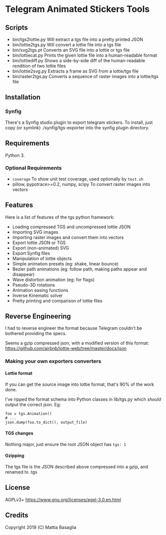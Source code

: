 Telegram Animated Stickers Tools
================================


Scripts
-------

* bin/tgs2lottie.py Will extract a tgs file into a pretty printed JSON
* bin/lottie2tgs.py Will convert a lottie file into a tgs file
* bin/svg2tgs.pt    Converts an SVG file into a lottie or tgs file
* bin/lottiecat.py  Prints the given lottie file into a human-readable format
* bin/lottiediff.py Shows a side-by-side diff of the human-readable rendition of two lottie files
* bin/lottie2svg.py Extracts a frame as SVG from a lottie/tgs file
* bin/raster2tgs.py Converts a sequence of raster images into a lottie/tgs file


Installation
------------


### Synfig

There's a Synfig studio plugin to export telegram stickers.
To install, just copy (or symlink) ./synfig/tgs-exporter
into the synfig plugin directory.


Requirements
------------

Python 3.


### Optional Requirements

* `coverage` To show unit test coverage, used optionally by `test.sh`
* pillow, pypotrace>=0.2, numpy, scipy To convert raster images into vectors


Features
--------

Here is a list of features of the tgs python framework:

* Loading compressed TGS and uncompressed lottie JSON
* Importing SVG images
* Importing raster images and convert them into vectors
* Export lottie JSON or TGS
* Export (non-animated) SVG
* Export Synfig files
* Manipulation of lottie objects
* Simple animation presets (eg: shake, linear bounce)
* Bezier path animations (eg: follow path, making paths appear and disappear)
* Wave distortion animation (eg: for flags)
* Pseudo-3D rotations
* Animation easing functions
* Inverse Kinematic solver
* Pretty printing and comparison of lottie files


Reverse Engineering
-------------------

I had to reverse engineer the format because Telegram couldn't be bothered
providing the specs.

Seems a gzip compressed json, with a modified version of this format:
https://github.com/airbnb/lottie-web/tree/master/docs/json


### Making your own exporters converters

#### Lottie format

If you can get the source image into lottie format, that's 90% of the work done.

I've ripped the format schema into Python classes in lib/tgs.py which *should*
output the correct json. Eg:

    foo = tgs.Animation()
    # ...
    json.dump(foo.to_dict(), output_file)

#### TGS changes

Nothing major, just ensure the root JSON object has `tgs: 1`

#### Gzipping

The tgs file is the JSON described above compressed into a gzip,
and renamed to .tgs


License
-------

AGPLv3+ https://www.gnu.org/licenses/agpl-3.0.en.html


Credits
-------

Copyright 2019 (C) Mattia Basaglia
